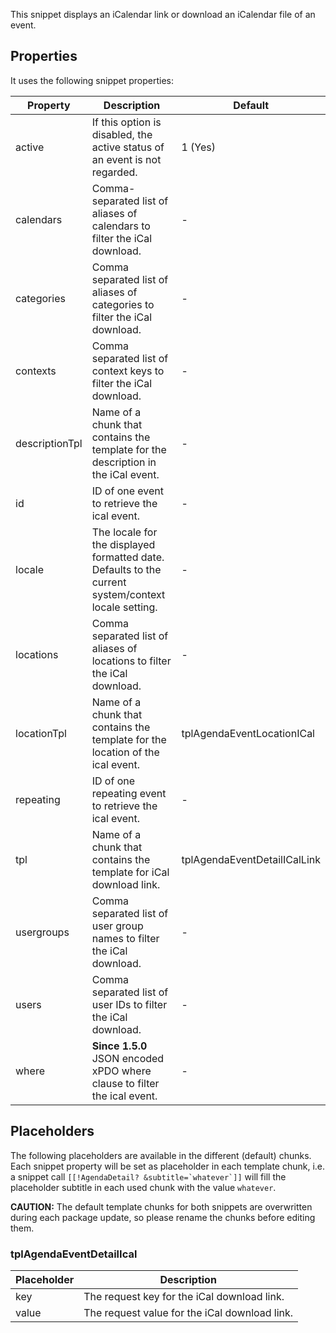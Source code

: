 This snippet displays an iCalendar link or download an iCalendar file of an event.

## Properties

It uses the following snippet properties:

| Property       | Description                                                                                         | Default                      |
|----------------|-----------------------------------------------------------------------------------------------------|------------------------------|
| active         | If this option is disabled, the active status of an event is not regarded.                          | 1 (Yes)                      |
| calendars      | Comma-separated list of aliases of calendars to filter the iCal download.                           | -                            |
| categories     | Comma separated list of aliases of categories to filter the iCal download.                          | -                            |
| contexts       | Comma separated list of context keys to filter the iCal download.                                   | -                            |
| descriptionTpl | Name of a chunk that contains the template for the description in the iCal event.                   | -                            |
| id             | ID of one event to retrieve the ical event.                                                         | -                            |
| locale         | The locale for the displayed formatted date. Defaults to the current system/context locale setting. | -                            |
| locations      | Comma separated list of aliases of locations to filter the iCal download.                           | -                            |
| locationTpl    | Name of a chunk that contains the template for the location of the ical event.                      | tplAgendaEventLocationICal   |
| repeating      | ID of one repeating event to retrieve the ical event.                                               | -                            |
| tpl            | Name of a chunk that contains the template for iCal download link.                                  | tplAgendaEventDetailICalLink |
| usergroups     | Comma separated list of user group names to filter the iCal download.                               | -                            |
| users          | Comma separated list of user IDs to filter the iCal download.                                       | -                            |
| where          | **Since 1.5.0** JSON encoded xPDO where clause to filter the ical event.                            | -                            |

## Placeholders

The following placeholders are available in the different (default) chunks. Each
snippet property will be set as placeholder in each template chunk, i.e. a
snippet call ```[[!AgendaDetail? &subtitle=`whatever`]]``` will fill the
placeholder subtitle in each used chunk with the value `whatever`.

**CAUTION:** The default template chunks for both snippets are overwritten
during each package update, so please rename the chunks before editing them.

### tplAgendaEventDetailIcal

| Placeholder | Description                                   |
|-------------|-----------------------------------------------|
| key         | The request key for the iCal download link.   |
| value       | The request value for the iCal download link. |
